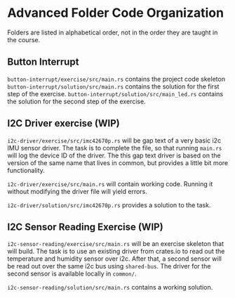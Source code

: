 # Advanced Folder Code Organization

Folders are listed in alphabetical order, not in the order they are taught in the course.

## Button Interrupt

`button-interrupt/exercise/src/main.rs` contains the project code skeleton
`button-interrupt/solution/src/main.rs` contains the solution for the first step of the exercise.
`button-interrupt/solution/src/main_led.rs` contains the solution for the second step of the exercise. 
## I2C Driver exercise (WIP)

`i2c-driver/exercise/src/imc42670p.rs` will be gap text of a very basic i2c IMU sensor driver. The task is to complete the file, so that running `main.rs` will log the device ID of the driver. The this gap text driver is based on the version of the same name that lives in common, but provides a little bit more functionality.

`i2c-driver/exercise/src/main.rs` will contain working code. Running it without modifying the driver file will yield errors. 

`i2c-driver/solution/src/imc42670p.rs` provides a solution to the task. 

## I2C Sensor Reading Exercise (WIP)

 `i2c-sensor-reading/exercise/src/main.rs` will be an exercise skeleton that will build. The task is to use an existing driver from crates.io to read out the temperature and humidity sensor over i2c. After that, a second sensor will be read out over the same i2c bus using `shared-bus`. The driver for the second sensor is available locally in `common/`.

`i2c-sensor-reading/solution/src/main.rs` contains a working solution.

